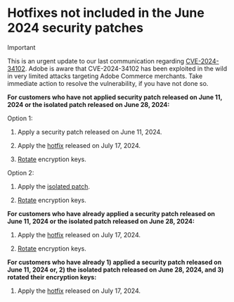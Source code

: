# Hotfixes not included in the June 2024 security patches

>[!IMPORTANT]
>
>This is an urgent update to our last communication regarding [CVE-2024-34102](https://nvd.nist.gov/vuln/detail/CVE-2024-34102). Adobe is aware that CVE-2024-34102 has been exploited in the wild in very limited attacks targeting Adobe Commerce merchants. Take immediate action to resolve the vulnerability, if you have not done so. 
 
**For customers who have not applied security patch released on June 11, 2024 or the isolated patch released on June 28, 2024:**

Option 1:

1. Apply a security patch released on June 11, 2024.

1. Apply the [hotfix](https://experienceleague.adobe.com/en/docs/commerce-knowledge-base/kb/troubleshooting/known-issues-patches-attached/security-update-available-for-adobe-commerce-apsb24-40-revised-to-include-isolated-patch-for-cve-2024-34102) released on July 17, 2024.

1. [Rotate](https://experienceleague.adobe.com/en/docs/commerce-admin/systems/security/encryption-key) encryption keys.

Option 2:

1. Apply the [isolated patch](https://experienceleague.adobe.com/en/docs/commerce-knowledge-base/kb/troubleshooting/known-issues-patches-attached/security-update-available-for-adobe-commerce-apsb24-40-revised-to-include-isolated-patch-for-cve-2024-34102).

1. [Rotate](https://experienceleague.adobe.com/en/docs/commerce-admin/systems/security/encryption-key) encryption keys.

**For customers who have already applied a security patch released on June 11, 2024 or the isolated patch released on June 28, 2024:**

1. Apply the [hotfix](https://experienceleague.adobe.com/en/docs/commerce-knowledge-base/kb/troubleshooting/known-issues-patches-attached/security-update-available-for-adobe-commerce-apsb24-40-revised-to-include-isolated-patch-for-cve-2024-34102) released on July 17, 2024.

1. [Rotate](https://experienceleague.adobe.com/en/docs/commerce-admin/systems/security/encryption-key) encryption keys.

**For customers who have already 1) applied a security patch released on June 11, 2024 or, 2) the isolated patch released on June 28, 2024, and 3) rotated their encryption keys:**
  
1. Apply the [hotfix](https://experienceleague.adobe.com/en/docs/commerce-knowledge-base/kb/troubleshooting/known-issues-patches-attached/security-update-available-for-adobe-commerce-apsb24-40-revised-to-include-isolated-patch-for-cve-2024-34102) released on July 17, 2024.
